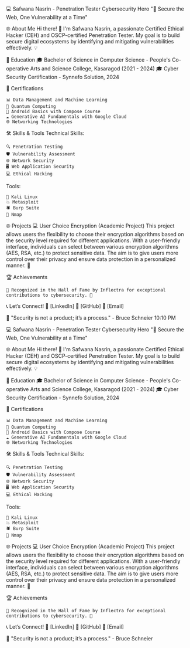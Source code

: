 💻 Safwana Nasrin - Penetration Tester
Cybersecurity Hero
"🔐 Secure the Web, One Vulnerability at a Time"

🌐 About Me
Hi there! 👋 I'm Safwana Nasrin, a passionate Certified Ethical Hacker (CEH) and OSCP-certified Penetration Tester. My goal is to build secure digital ecosystems by identifying and mitigating vulnerabilities effectively. 💡

📜 Education
🎓 Bachelor of Science in Computer Science - People's Co-operative Arts and Science College, Kasaragod (2021 - 2024)
🎓 Cyber Security Certification - Synnefo Solution, 2024

📜 Certifications

    📊 Data Management and Machine Learning
    🧠 Quantum Computing
    📱 Android Basics with Compose Course
    ☁️ Generative AI Fundamentals with Google Cloud
    🌐 Networking Technologies

🛠️ Skills & Tools
Technical Skills:

    🔍 Penetration Testing
    🛡️ Vulnerability Assessment
    🌐 Network Security
    🖥️ Web Application Security
    💻 Ethical Hacking

Tools:

    🐧 Kali Linux
    💥 Metasploit
    🕷️ Burp Suite
    🔎 Nmap

🌐 Projects
💻 User Choice Encryption (Academic Project)
This project allows users the flexibility to choose their encryption algorithms based on the security level required for different applications. With a user-friendly interface, individuals can select between various encryption algorithms (AES, RSA, etc.) to protect sensitive data. The aim is to give users more control over their privacy and ensure data protection in a personalized manner. 🔐

🏆 Achievements

    🌟 Recognized in the Hall of Fame by Inflectra for exceptional contributions to cybersecurity. 🏅

📞 Let’s Connect!
🔗 [LinkedIn]
🔗 [GitHub]
📧 [Email]

📌 "Security is not a product; it’s a process." - Bruce Schneier
10:10 PM


💻 Safwana Nasrin - Penetration Tester
Cybersecurity Hero
"🔐 Secure the Web, One Vulnerability at a Time"

🌐 About Me
Hi there! 👋 I'm Safwana Nasrin, a passionate Certified Ethical Hacker (CEH) and OSCP-certified Penetration Tester. My goal is to build secure digital ecosystems by identifying and mitigating vulnerabilities effectively. 💡

📜 Education
🎓 Bachelor of Science in Computer Science - People's Co-operative Arts and Science College, Kasaragod (2021 - 2024)
🎓 Cyber Security Certification - Synnefo Solution, 2024

📜 Certifications

    📊 Data Management and Machine Learning
    🧠 Quantum Computing
    📱 Android Basics with Compose Course
    ☁️ Generative AI Fundamentals with Google Cloud
    🌐 Networking Technologies

🛠️ Skills & Tools
Technical Skills:

    🔍 Penetration Testing
    🛡️ Vulnerability Assessment
    🌐 Network Security
    🖥️ Web Application Security
    💻 Ethical Hacking

Tools:

    🐧 Kali Linux
    💥 Metasploit
    🕷️ Burp Suite
    🔎 Nmap

🌐 Projects
💻 User Choice Encryption (Academic Project)
This project allows users the flexibility to choose their encryption algorithms based on the security level required for different applications. With a user-friendly interface, individuals can select between various encryption algorithms (AES, RSA, etc.) to protect sensitive data. The aim is to give users more control over their privacy and ensure data protection in a personalized manner. 🔐

🏆 Achievements

    🌟 Recognized in the Hall of Fame by Inflectra for exceptional contributions to cybersecurity. 🏅

📞 Let’s Connect!
🔗 [LinkedIn]
🔗 [GitHub]
📧 [Email]

📌 "Security is not a product; it’s a process." - Bruce Schneier
